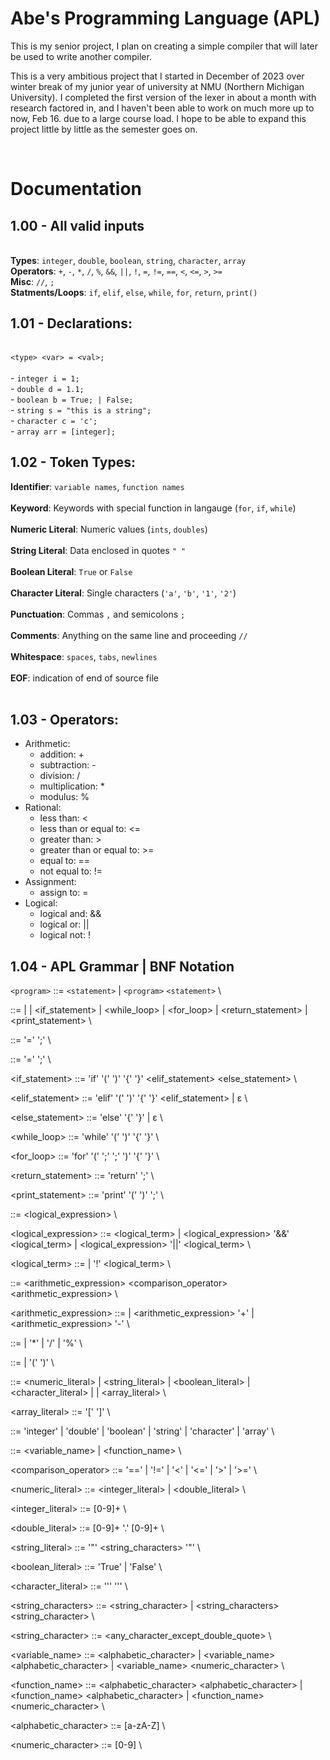 # Abe's Programming Language (APL)
This is my senior project, I plan on creating a simple compiler that will later be used to write another compiler. 

This is a very ambitious project that I started in December of 2023 over winter break of my junior year of university at NMU (Northern Michigan University). I completed the first version of the lexer in about a month with research factored in, and I haven't been able to work on much more up to now, Feb 16. due to a large course load. I hope to be able to expand this project little by little as the semester goes on.

<br>

# Documentation

## 1.00 - All valid inputs
<br> **Types**: `integer`, `double`, `boolean`, `string`, `character`, `array`
<br> **Operators**: `+`, `-`, `*`, `/`, `%`, `&&`, `||`, `!`, `=`, `!=`, `==`, `<`, `<=`, `>`, `>=`
<br> **Misc**: `//`, `;`
<br> **Statments/Loops**: `if`, `elif`, `else`, `while`, `for`, `return`, `print()`



## 1.01 - Declarations:
<br> `<type> <var> = <val>;`
<br><br>-  `integer i = 1;`
<br>- `double d = 1.1;`
<br>- `boolean b = True; | False;`
<br>- `string s = "this is a string";`
<br>- `character c = 'c';`
<br>- `array arr = [integer];`
<br>

## 1.02 - Token Types:
**Identifier**: `variable names`, `function names` <br><br>
**Keyword**: Keywords with special function in langauge (`for`, `if`, `while`) <br><br>
**Numeric Literal**: Numeric values (`ints`, `doubles`)<br><br>
**String Literal**: Data enclosed in quotes `" "` <br><br>
**Boolean Literal**: `True` or `False`<br><br>
**Character Literal**: Single characters (`'a'`, `'b'`, `'1'`, `'2'`)<br><br>
**Punctuation**: Commas `,` and semicolons `;`<br><br>
**Comments**: Anything on the same line and proceeding `//`<br><br>
**Whitespace**: `spaces`, `tabs`, `newlines`<br><br>
**EOF**: indication of end of source file<br><br>


## 1.03 - Operators:
- Arithmetic:
    - addition: +
    - subtraction: -
    - division: /
    - multiplication: *
    - modulus: %
- Rational:
    - less than: <
    - less than or equal to: <=
    - greater than: >
    - greater than or equal to: >=
    - equal to: ==
    - not equal to: != 
- Assignment:
    - assign to: = 
- Logical:
    - logical and: &&
    - logical or: ||
    - logical not: ! <br>



## 1.04 - APL Grammar | BNF Notation
`<program>` ::= `<statement>` | `<program>` `<statement>` \

<statement> ::= <declaration> | <assignment> | <if_statement> | <while_loop> | <for_loop> | <return_statement> | <print_statement> \

<declaration> ::= <type> <identifier> '=' <value> ';' \

<assignment> ::= <identifier> '=' <expression> ';' \

<if_statement> ::= 'if' '(' <expression> ')' '{' <program> '}' <elif_statement> <else_statement> \

<elif_statement> ::= 'elif' '(' <expression> ')' '{' <program> '}' <elif_statement> | ε \

<else_statement> ::= 'else' '{' <program> '}' | ε \

<while_loop> ::= 'while' '(' <expression> ')' '{' <program> '}' \

<for_loop> ::= 'for' '(' <assignment> ';' <expression> ';' <assignment> ')' '{' <program> '}' \

<return_statement> ::= 'return' <expression> ';' \

<print_statement> ::= 'print' '(' <expression> ')' ';' \

<expression> ::= <logical_expression> \

<logical_expression> ::= <logical_term> | <logical_expression> '&&' <logical_term> | <logical_expression> '||' <logical_term> \

<logical_term> ::= <comparison> | '!' <logical_term> \

<comparison> ::= <arithmetic_expression> <comparison_operator> <arithmetic_expression> \

<arithmetic_expression> ::= <term> | <arithmetic_expression> '+' <term> | <arithmetic_expression> '-' <term> \

<term> ::= <factor> | <term> '*' <factor> | <term> '/' <factor> | <term> '%' <factor> \

<factor> ::= <value> | '(' <expression> ')' \

<value> ::= <numeric_literal> | <string_literal> | <boolean_literal> | <character_literal> | <identifier> | <array_literal> \

<array_literal> ::= '[' <type> ']' \

<type> ::= 'integer' | 'double' | 'boolean' | 'string' | 'character' | 'array' \

<identifier> ::= <variable_name> | <function_name> \

<comparison_operator> ::= '==' | '!=' | '<' | '<=' | '>' | '>=' \

<numeric_literal> ::= <integer_literal> | <double_literal> \

<integer_literal> ::= [0-9]+ \

<double_literal> ::= [0-9]+ '.' [0-9]+ \

<string_literal> ::= '"' <string_characters> '"' \

<boolean_literal> ::= 'True' | 'False' \

<character_literal> ::= '\'' <character> '\'' \

<string_characters> ::= <string_character> | <string_characters> <string_character> \

<string_character> ::= <any_character_except_double_quote> \

<variable_name> ::= <alphabetic_character> | <variable_name> <alphabetic_character> | <variable_name> <numeric_character> \

<function_name> ::= <alphabetic_character> <alphabetic_character> | <function_name> <alphabetic_character> | <function_name> <numeric_character> \

<alphabetic_character> ::= [a-zA-Z] \

<numeric_character> ::= [0-9] \

